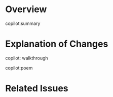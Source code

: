 # Overview

copilot:summary

# Explanation of Changes

copilot: walkthrough

copilot:poem

# Related Issues

<!---Please lint to the issue here.--->
